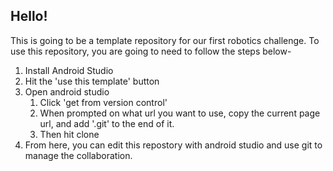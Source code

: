 ## Hello!
This is going to be a template repository for our first robotics challenge. To use this repository, you are going to need to follow the steps below-
1. Install Android Studio
1. Hit the 'use this template' button
1. Open android studio
	1. Click 'get from version control'
	1. When prompted on what url you want to use, copy the current page url, and add '.git' to the end of it. 
	1. Then hit clone
1. From here, you can edit this repostory with android studio and use git to manage the collaboration.
